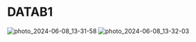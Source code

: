 # DATAB1
![photo_2024-06-08_13-31-58](https://github.com/itadan/DATAB1/assets/39403327/5a6d570f-73af-4a42-a0a7-013652b7eee6)
![photo_2024-06-08_13-32-03](https://github.com/itadan/DATAB1/assets/39403327/189fc342-f41c-4662-8624-4e7bd3beef66)

